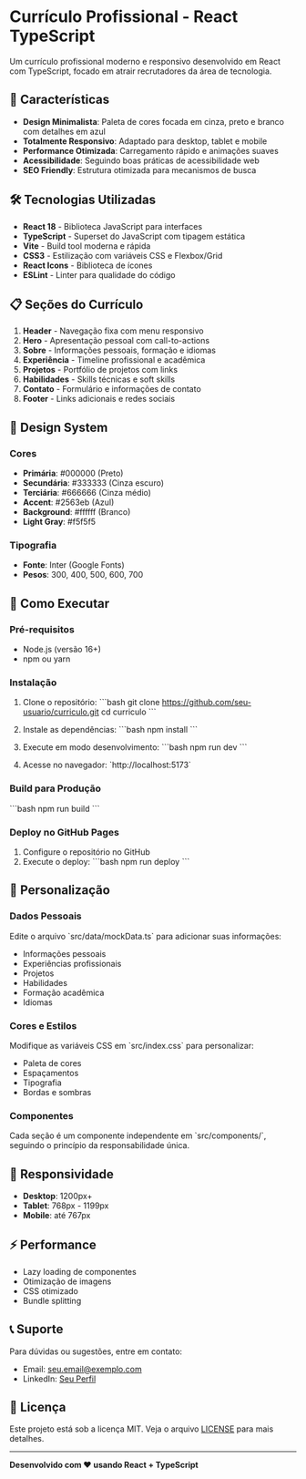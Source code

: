 # Currículo Profissional - React TypeScript

Um currículo profissional moderno e responsivo desenvolvido em React com TypeScript, focado em atrair recrutadores da área de tecnologia.

## 🚀 Características

- **Design Minimalista**: Paleta de cores focada em cinza, preto e branco com detalhes em azul
- **Totalmente Responsivo**: Adaptado para desktop, tablet e mobile
- **Performance Otimizada**: Carregamento rápido e animações suaves
- **Acessibilidade**: Seguindo boas práticas de acessibilidade web
- **SEO Friendly**: Estrutura otimizada para mecanismos de busca

## 🛠️ Tecnologias Utilizadas

- **React 18** - Biblioteca JavaScript para interfaces
- **TypeScript** - Superset do JavaScript com tipagem estática
- **Vite** - Build tool moderna e rápida
- **CSS3** - Estilização com variáveis CSS e Flexbox/Grid
- **React Icons** - Biblioteca de ícones
- **ESLint** - Linter para qualidade do código

## 📋 Seções do Currículo

1. **Header** - Navegação fixa com menu responsivo
2. **Hero** - Apresentação pessoal com call-to-actions
3. **Sobre** - Informações pessoais, formação e idiomas
4. **Experiência** - Timeline profissional e acadêmica
5. **Projetos** - Portfólio de projetos com links
6. **Habilidades** - Skills técnicas e soft skills
7. **Contato** - Formulário e informações de contato
8. **Footer** - Links adicionais e redes sociais

## 🎨 Design System

### Cores
- **Primária**: #000000 (Preto)
- **Secundária**: #333333 (Cinza escuro)
- **Terciária**: #666666 (Cinza médio)
- **Accent**: #2563eb (Azul)
- **Background**: #ffffff (Branco)
- **Light Gray**: #f5f5f5

### Tipografia
- **Fonte**: Inter (Google Fonts)
- **Pesos**: 300, 400, 500, 600, 700

## 🚀 Como Executar

### Pré-requisitos
- Node.js (versão 16+)
- npm ou yarn

### Instalação

1. Clone o repositório:
\`\`\`bash
git clone https://github.com/seu-usuario/curriculo.git
cd curriculo
\`\`\`

2. Instale as dependências:
\`\`\`bash
npm install
\`\`\`

3. Execute em modo desenvolvimento:
\`\`\`bash
npm run dev
\`\`\`

4. Acesse no navegador: \`http://localhost:5173\`

### Build para Produção

\`\`\`bash
npm run build
\`\`\`

### Deploy no GitHub Pages

1. Configure o repositório no GitHub
2. Execute o deploy:
\`\`\`bash
npm run deploy
\`\`\`

## 📝 Personalização

### Dados Pessoais
Edite o arquivo \`src/data/mockData.ts\` para adicionar suas informações:

- Informações pessoais
- Experiências profissionais
- Projetos
- Habilidades
- Formação acadêmica
- Idiomas

### Cores e Estilos
Modifique as variáveis CSS em \`src/index.css\` para personalizar:

- Paleta de cores
- Espaçamentos
- Tipografia
- Bordas e sombras

### Componentes
Cada seção é um componente independente em \`src/components/\`, seguindo o princípio da responsabilidade única.

## 📱 Responsividade

- **Desktop**: 1200px+
- **Tablet**: 768px - 1199px
- **Mobile**: até 767px

## ⚡ Performance

- Lazy loading de componentes
- Otimização de imagens
- CSS otimizado
- Bundle splitting

## 📞 Suporte

Para dúvidas ou sugestões, entre em contato:
- Email: seu.email@exemplo.com
- LinkedIn: [Seu Perfil](https://linkedin.com/in/seu-perfil)

## 📄 Licença

Este projeto está sob a licença MIT. Veja o arquivo [LICENSE](LICENSE) para mais detalhes.

---

**Desenvolvido com ❤️ usando React + TypeScript**
